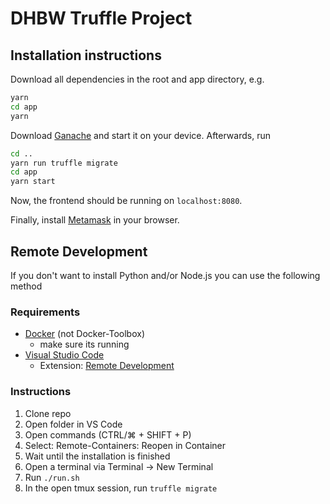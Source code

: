 # DHBW Truffle Project

## Installation instructions

Download all dependencies in the root and app directory, e.g.

```sh
yarn
cd app
yarn
```

Download [Ganache](https://www.trufflesuite.com/ganache) and start it on your
device. Afterwards, run

```sh
cd ..
yarn run truffle migrate
cd app
yarn start
```

Now, the frontend should be running on `localhost:8080`.

Finally, install [Metamask](https://metamask.io/) in your browser.

## Remote Development

If you don't want to install Python and/or Node.js you can use the following
method

### Requirements

- [Docker](https://www.docker.com/products/docker-desktop) (not Docker-Toolbox)
  - make sure its running
- [Visual Studio Code](https://code.visualstudio.com/)
  - Extension: [Remote Development](https://marketplace.visualstudio.com/items?itemName=ms-vscode-remote.vscode-remote-extensionpack)

### Instructions

1. Clone repo
2. Open folder in VS Code
3. Open commands (CTRL/⌘ + SHIFT + P)
4. Select: Remote-Containers: Reopen in Container
5. Wait until the installation is finished
6. Open a terminal via Terminal -> New Terminal
7. Run `./run.sh`
8. In the open tmux session, run `truffle migrate`
